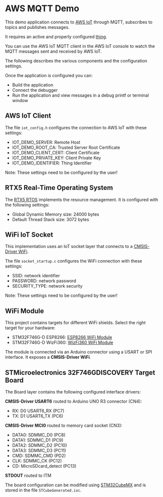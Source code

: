 AWS MQTT Demo
=============

This demo application connects to [AWS IoT](https://aws.amazon.com/iot/) 
through MQTT, subscribes to topics and publishes messages.

It requires an active and properly configured [thing](https://www2.keil.com/iot/aws).

You can use the AWS IoT MQTT client in the AWS IoT console to watch the 
MQTT messages sent and received by AWS IoT.

The following describes the various components and the configuration settings.

Once the application is configured you can:
 - Build the application
 - Connect the debugger
 - Run the application and view messages in a debug printf or terminal window


AWS IoT Client
--------------
The file `iot_config.h` configures the connection to AWS IoT with these settings:
 - IOT_DEMO_SERVER:      Remote Host
 - IOT_DEMO_ROOT_CA:     Trusted Server Root Certificate
 - IOT_DEMO_CLIENT_CERT: Client Certificate
 - IOT_DEMO_PRIVATE_KEY: Client Private Key
 - IOT_DEMO_IDENTIFIER:  Thing Identifier

Note: These settings need to be configured by the user!


RTX5 Real-Time Operating System
-------------------------------
The [RTX5 RTOS](https://arm-software.github.io/CMSIS_5/RTOS2/html/rtx5_impl.html) 
implements the resource management. It is configured with the following settings:

- Global Dynamic Memory size: 24000 bytes
- Default Thread Stack size: 3072 bytes


WiFi IoT Socket
---------------
This implementation uses an IoT socket layer that connects to a 
[CMSIS-Driver WiFi](https://arm-software.github.io/CMSIS_5/Driver/html/index.html).

The file `socket_startup.c` configures the WiFi connection with these settings:
 - SSID:          network identifier
 - PASSWORD:      network password
 - SECURITY_TYPE: network security

Note: These settings need to be configured by the user!


WiFi Module
-----------
This project contains targets for different WiFi shields. Select the right target for your hardware:
 - STM32F746G-D ESP8266:  [ESP8266 WiFi Module](https://www2.keil.com/iot/shields/wrl13287)
 - STM32F746G-D WizFi360: [WizFi360 WiFi Module](https://www2.keil.com/iot/shields/wizfi360)

The module is connected via an Arduino connector using a USART or SPI interface.
It exposes a **CMSIS-Driver WiFi**.


STMicroelectronics 32F746GDISCOVERY Target Board
------------------------------------------------
The Board layer contains the following configured interface drivers:

**CMSIS-Driver USART6** routed to Arduino UNO R3 connector (CN4):
 - RX: D0 USART6_RX (PC7)
 - TX: D1 USART6_TX (PC6)

**CMSIS-Driver MCI0** routed to memory card socket (CN3):
 - DATA0: SDMMC_D0 (PC8)
 - DATA1: SDMMC_D1 (PC9)
 - DATA2: SDMMC_D2 (PC10)
 - DATA3: SDMMC_D3 (PC11)
 - CMD:   SDMMC_CMD (PD2)
 - CLK:   SDMMC_CK (PC12)
 - CD:    MicroSDcard_detect (PC13)

**STDOUT** routed to ITM

The board configuration can be modified using 
[STM32CubeMX](https://www.keil.com/pack/doc/STM32Cube/html/index.html) 
and is stored in the file `STCubeGenerated.ioc`.
